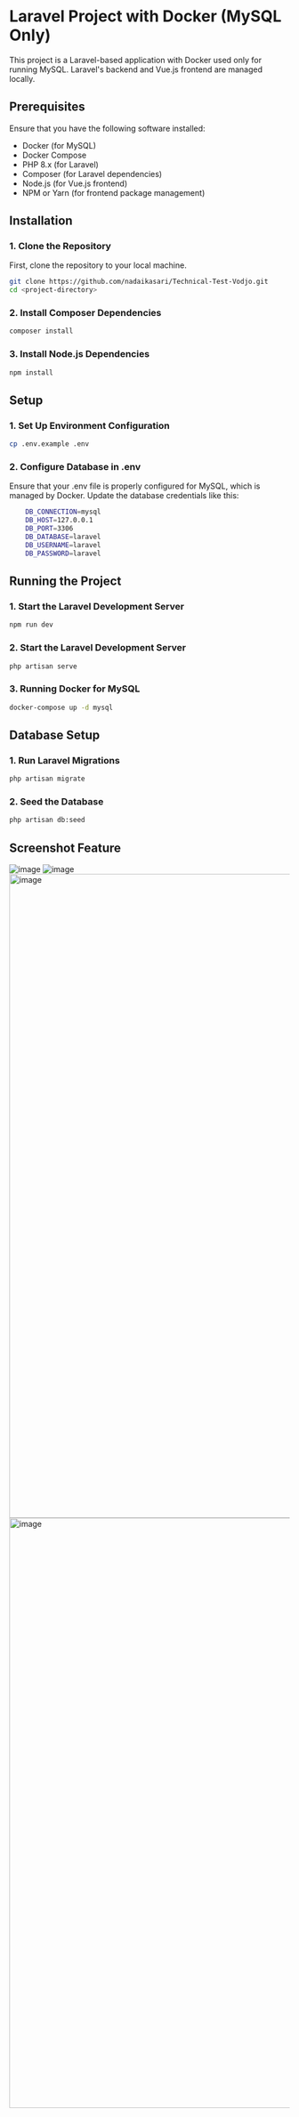 # Laravel Project with Docker (MySQL Only)

This project is a Laravel-based application with Docker used only for running MySQL. Laravel's backend and Vue.js frontend are managed locally.

## Prerequisites

Ensure that you have the following software installed:

- Docker (for MySQL)
- Docker Compose
- PHP 8.x (for Laravel)
- Composer (for Laravel dependencies)
- Node.js (for Vue.js frontend)
- NPM or Yarn (for frontend package management)

## Installation

### 1. Clone the Repository

First, clone the repository to your local machine.

```bash
git clone https://github.com/nadaikasari/Technical-Test-Vodjo.git
cd <project-directory>
```

### 2. Install Composer Dependencies

```bash
composer install
```

### 3. Install Node.js Dependencies

```bash
npm install
```

## Setup

### 1. Set Up Environment Configuration

```bash
cp .env.example .env
```
### 2. Configure Database in .env
Ensure that your .env file is properly configured for MySQL, which is managed by Docker. Update the database credentials like this:
```bash
    DB_CONNECTION=mysql
    DB_HOST=127.0.0.1
    DB_PORT=3306
    DB_DATABASE=laravel
    DB_USERNAME=laravel
    DB_PASSWORD=laravel
```
## Running the Project

### 1. Start the Laravel Development Server

```bash
npm run dev
```

### 2. Start the Laravel Development Server

```bash
php artisan serve
```

### 3. Running Docker for MySQL

```bash
docker-compose up -d mysql
```

## Database Setup

### 1. Run Laravel Migrations

```bash
php artisan migrate
```

### 2. Seed the Database

```bash
php artisan db:seed
```

## Screenshot Feature
![image](https://github.com/user-attachments/assets/c6313fe7-3334-40d8-bffb-89c8a7851709)
![image](https://github.com/user-attachments/assets/601132e2-6294-412e-8ac3-b5b70b3709c4)
<img width="1158" alt="image" src="https://github.com/user-attachments/assets/7acca1ac-eb66-4d21-859c-113b63466af4" />
<img width="1061" alt="image" src="https://github.com/user-attachments/assets/658289ae-844b-4c9d-aea2-04ac437d9f44" />








